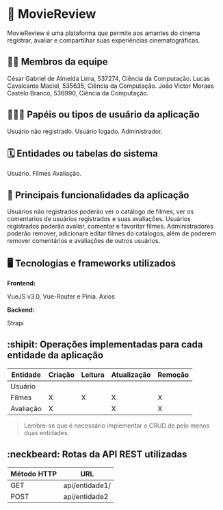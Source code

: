 # :checkered_flag: MovieReview

MovieReview é uma plataforma que permite aos amantes do cinema registrar, avaliar e compartilhar suas experiências cinematográficas. 

## :technologist: Membros da equipe

César Gabriel de Almeida Lima, 537274, Ciência da Computação.
Lucas Cavalcante Maciel, 535635, Ciência da Computação.
João Victor Moraes Castelo Branco, 536990, Ciência da Computação.

## :people_holding_hands: Papéis ou tipos de usuário da aplicação

Usuário não registrado.
Usuário logado.
Administrador.


## :spiral_calendar: Entidades ou tabelas do sistema

Usuário.
Filmes
Avaliação.

## :triangular_flag_on_post:	 Principais funcionalidades da aplicação

Usuários não registrados poderão ver o catálogo de filmes, ver os comentarios de usuários registrados e suas avaliações.
Usuários registrados poderão avaliar, comentar e favoritar filmes.
Administradores poderão remover, adicionare editar filmes do catálogos, além de poderem remover comentários e avaliações de outros usuários.

## :desktop_computer: Tecnologias e frameworks utilizados

**Frontend:**

VueJS v3.0, Vue-Router e Pinia.
Axios

**Backend:**

Strapi


## :shipit: Operações implementadas para cada entidade da aplicação


| Entidade               | Criação | Leitura | Atualização | Remoção |
| ---------------------- | ------- | ------- | ----------- | ------- |
| Usuário                |         |         |             |         |
| Filmes                 |  X      |  X      |      X      |    X    |
| Avaliação              | X       |         |      X      |    X    | 

> Lembre-se que é necessário implementar o CRUD de pelo menos duas entidades.

## :neckbeard: Rotas da API REST utilizadas

| Método HTTP | URL |
| --- | --- |
| GET | api/entidade1/|
| POST | api/entidade2 |
